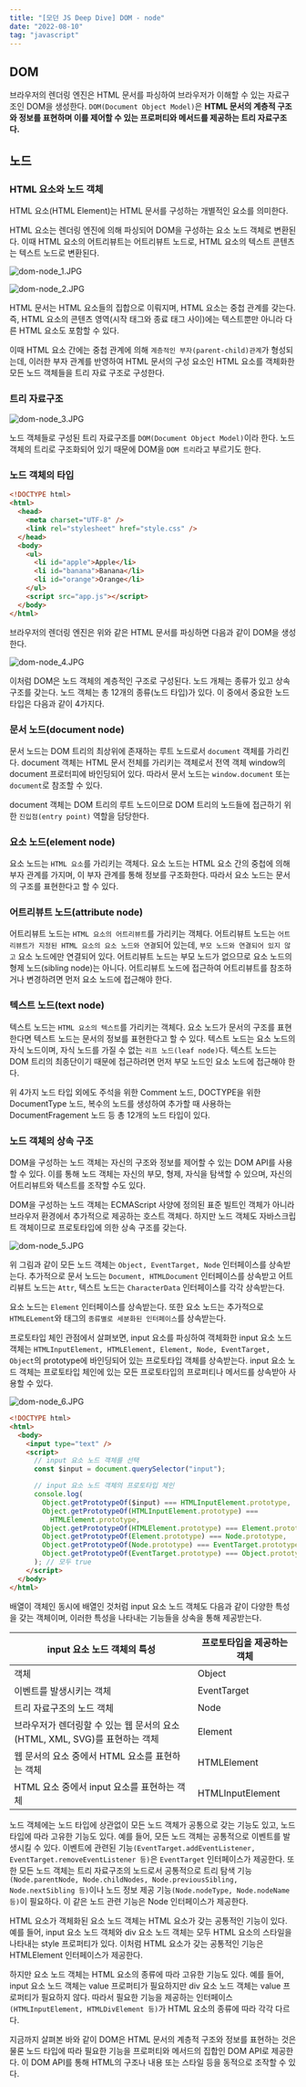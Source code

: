 ```yaml
---
title: "[모던 JS Deep Dive] DOM - node"
date: "2022-08-10"
tag: "javascript"
---
```


## DOM

브라우저의 렌더링 엔진은 HTML 문서를 파싱하여 브라우저가 이해할 수 있는 자료구조인 DOM을 생성한다.
`DOM(Document Object Model)`은 **HTML 문서의 계층적 구조와 정보를 표현하며 이를 제어할 수 있는 프로퍼티와 메서드를 제공하는 트리 자료구조다.**

## 노드

### HTML 요소와 노드 객체

HTML 요소(HTML Element)는 HTML 문서를 구성하는 개별적인 요소를 의미한다.

HTML 요소는 렌더링 엔진에 의해 파싱되어 DOM을 구성하는 요소 노드 객체로 변환된다. 이때 HTML 요소의 어트리뷰트는 어트리뷰트 노드로, HTML 요소의 텍스트 콘텐츠는 텍스트 노드로 변환된다.

![dom-node_1.JPG](/images/posts/javascript/dom-node_1.jpg)

![dom-node_2.JPG](/images/posts/javascript/dom-node_2.jpg)

HTML 문서는 HTML 요소들의 집합으로 이뤄지며, HTML 요소는 중첩 관계를 갖는다. 즉, HTML 요소의 콘텐츠 영역(시작 태그와 종료 태그 사이)에는 텍스트뿐만 아니라 다른 HTML 요소도 포함할 수 있다.

이때 HTML 요소 간에는 중첩 관계에 의해 `계층적인 부자(parent-child)관계`가 형성되는데, 이러한 부자 관계를 반영하여 HTML 문서의 구성 요소인 HTML 요소를 객체화한 모든 노드 객체들을 트리 자료 구조로 구성한다.

### 트리 자료구조

![dom-node_3.JPG](/images/posts/javascript/dom-node_3.jpg)

노드 객체들로 구성된 트리 자료구조를 `DOM(Document Object Model)`이라 한다. 노드 객체의 트리로 구조화되어 있기 때문에 DOM을 `DOM 트리`라고 부르기도 한다.

### 노드 객체의 타입

```html
<!DOCTYPE html>
<html>
  <head>
    <meta charset="UTF-8" />
    <link rel="stylesheet" href="style.css" />
  </head>
  <body>
    <ul>
      <li id="apple">Apple</li>
      <li id="banana">Banana</li>
      <li id="orange">Orange</li>
    </ul>
    <script src="app.js"></script>
  </body>
</html>
```

브라우저의 렌더링 엔진은 위와 같은 HTML 문서를 파싱하면 다음과 같이 DOM을 생성한다.

![dom-node_4.JPG](/images/posts/javascript/dom-node_4.jpg)

이처럼 DOM은 노드 객체의 계층적인 구조로 구성된다. 노드 개체는 종류가 있고 상속 구조를 갖는다. 노드 객체는 총 12개의 종류(노드 타입)가 있다. 이 중에서 중요한 노드 타입은 다음과 같이 4가지다.

### 문서 노드(document node)

문서 노드는 DOM 트리의 최상위에 존재하는 루트 노드로서 `document` 객체를 가리킨다. document 객체는 HTML 문서 전체를 가리키는 객체로서 전역 객체 window의 document 프로터피에 바인딩되어 있다. 따라서 문서 노드는 `window.document` 또는 `document`로 참조할 수 있다.

document 객체는 DOM 트리의 루트 노드이므로 DOM 트리의 노드들에 접근하기 위한 `진입점(entry point)` 역할을 담당한다.

### 요소 노드(element node)

요소 노드는 `HTML 요소`를 가리키는 객체다. 요소 노드는 HTML 요소 간의 중첩에 의해 부자 관계를 가지며, 이 부자 관계를 통해 정보를 구조화한다. 따라서 요소 노드는 문서의 구조를 표현한다고 할 수 있다.

### 어트리뷰트 노드(attribute node)

어트리뷰트 노드는 `HTML 요소의 어트리뷰트`를 가리키는 객체다. 어트리뷰트 노드는 `어트리뷰트가 지정된 HTML 요소의 요소 노드와 연결`되어 있는데, `부모 노드와 연결되어 있지 않고` 요소 노드에만 연결되어 있다. 어트리뷰트 노드는 부모 노드가 없으므로 요소 노드의 형제 노드(sibling node)는 아니다. 어트리뷰트 노드에 접근하여 어트리뷰트를 참조하거나 변경하려면 먼저 요소 노드에 접근해야 한다.

### 텍스트 노드(text node)

텍스트 노드는 `HTML 요소의 텍스트`를 가리키는 객체다. 요소 노드가 문서의 구조를 표현한다면 텍스트 노드는 문서의 정보를 표현한다고 할 수 있다. 텍스트 노드는 요소 노드의 자식 노드이며, 자식 노드를 가질 수 없는 `리프 노드(leaf node)`다. 텍스트 노드는 DOM 트리의 최종단이기 때문에 접근하려면 먼저 부모 노드인 요소 노드에 접근해야 한다.

위 4가지 노드 타입 외에도 주석을 위한 Comment 노드, DOCTYPE을 위한 DocumentType 노드, 복수의 노드를 생성하여 추가할 때 사용하는 DocumentFragement 노드 등 총 12개의 노드 타입이 있다.

### 노드 객체의 상속 구조

DOM을 구성하는 노드 객체는 자신의 구조와 정보를 제어할 수 있는 DOM API를 사용할 수 있다. 이를 통해 노드 객체는 자신의 부모, 형제, 자식을 탐색할 수 있으며, 자신의 어트리뷰트와 텍스트를 조작할 수도 있다.

DOM을 구성하는 노드 객체는 ECMAScript 사양에 정의된 표준 빌트인 객체가 아니라 브라우저 환경에서 추가적으로 제공하는 호스트 객체다. 하지만 노드 객체도 자바스크립트 객체이므로 프로토타입에 의한 상속 구조를 갖는다.

![dom-node_5.JPG](/images/posts/javascript/dom-node_5.jpg)

위 그림과 같이 모든 노드 객체는 `Object, EventTarget, Node` 인터페이스를 상속받는다. 추가적으로 문서 노드는 `Document, HTMLDocument` 인터페이스를 상속받고 어트리뷰트 노드는 `Attr`, 텍스트 노드는 `CharacterData` 인터페이스를 각각 상속받는다.

요소 노드는 `Element` 인터페이스를 상속받는다. 또한 요소 노드는 추가적으로 `HTMLELement`와 태그의 `종류별로 세분화된 인터페이스`를 상속받는다.

프로토타입 체인 관점에서 살펴보면, input 요소를 파싱하여 객체화한 input 요소 노드 객체는 `HTMLInputElement, HTMLElement, Element, Node, EventTarget, Object`의 prototype에 바인딩되어 있는 프로토타입 객체를 상속받는다. input 요소 노드 객체는 프로토타입 체인에 있는 모든 프로토타입의 프로퍼티나 메서드를 상속받아 사용할 수 있다.

![dom-node_6.JPG](/images/posts/javascript/dom-node_6.jpg)

```html
<!DOCTYPE html>
<html>
  <body>
    <input type="text" />
    <script>
      // input 요소 노드 객체를 선택
      const $input = document.querySelector("input");

      // input 요소 노드 객체의 프로토타입 체인
      console.log(
        Object.getPrototypeOf($input) === HTMLInputElement.prototype,
        Object.getPrototypeOf(HTMLInputElement.prototype) ===
          HTMLElement.prototype,
        Object.getPrototypeOf(HTMLElement.prototype) === Element.prototype,
        Object.getPrototypeOf(Element.prototype) === Node.prototype,
        Object.getPrototypeOf(Node.prototype) === EventTarget.prototype,
        Object.getPrototypeOf(EventTarget.prototype) === Object.prototype
      ); // 모두 true
    </script>
  </body>
</html>
```

배열이 객체인 동시에 배열인 것처럼 input 요소 노드 객체도 다음과 같이 다양한 특성을 갖는 객체이며, 이러한 특성을 나타내는 기능들을 상속을 통해 제공받는다.

| input 요소 노드 객체의 특성                                                | 프로토타입을 제공하는 객체 |
| -------------------------------------------------------------------------- | -------------------------- |
| 객체                                                                       | Object                     |
| 이벤트를 발생시키는 객체                                                   | EventTarget                |
| 트리 자료구조의 노드 객체                                                  | Node                       |
| 브라우저가 렌더링할 수 있는 웹 문서의 요소(HTML, XML, SVG)를 표현하는 객체 | Element                    |
| 웹 문서의 요소 중에서 HTML 요소를 표현하는 객체                            | HTMLElement                |
| HTML 요소 중에서 input 요소를 표현하는 객체                                | HTMLInputElement           |

노드 객체에는 노드 타입에 상관없이 모든 노드 객체가 공통으로 갖는 기능도 있고, 노드 타입에 따라 고유한 기능도 있다. 예를 들어, 모든 노드 객체는 공통적으로 이벤트를 발생시킬 수 있다. 이벤트에 관련된 기능`(EventTarget.addEventListener, EventTarget.removeEventListener 등)`은 `EventTarget` 인터페이스가 제공한다. 또한 모든 노드 객체는 트리 자료구조의 노드로서 공통적으로 트리 탐색 기능`(Node.parentNode, Node.childNodes, Node.previousSibling, Node.nextSibling 등)`이나 노드 정보 제공 기능`(Node.nodeType, Node.nodeName 등)`이 필요하다. 이 같은 노드 관련 기능은 Node 인터페이스가 제공한다.

HTML 요소가 객체화된 요소 노드 객체는 HTML 요소가 갖는 공통적인 기능이 있다. 예를 들어, input 요소 노드 객체와 div 요소 노드 객체는 모두 HTML 요소의 스타일을 나타내는 style 프로퍼티가 있다. 이처럼 HTML 요소가 갖는 공통적인 기능은 HTMLElement 인터페이스가 제공한다.

하지만 요소 노드 객체는 HTML 요소의 종류에 따라 고유한 기능도 있다. 예를 들어, input 요소 노드 객체는 value 프로퍼티가 필요하지만 div 요소 노드 객체는 value 프로퍼티가 필요하지 않다. 따라서 필요한 기능을 제공하는 인터페이스`(HTMLInputElement, HTMLDivElement 등)`가 HTML 요소의 종류에 따라 각각 다르다.

지금까지 살펴본 바와 같이 DOM은 HTML 문서의 계층적 구조와 정보를 표현하는 것은 물론 노드 타입에 따라 필요한 기능을 프로퍼티와 메서드의 집합인 DOM API로 제공한다. 이 DOM API를 통해 HTML의 구조나 내용 또는 스타일 등을 동적으로 조작할 수 있다.
